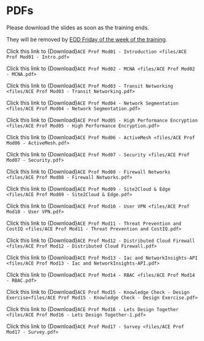 # PDFs

Please download the slides as soon as the training ends.

They will be removed by <ins>EOD Friday of the week of the training</ins>. 

Click this link to {Download}`ACE Prof Mod01 - Introduction <files/ACE Prof Mod01 - Intro.pdf>`

Click this link to {Download}`ACE Prof Mod02 - MCNA <files/ACE Prof Mod02 - MCNA.pdf>`

Click this link to {Download}`ACE Prof Mod03 - Transit Networking <files/ACE Prof Mod03 - Transit Networking.pdf>`

Click this link to {Download}`ACE Prof Mod04 - Network Segmentation <files/ACE Prof Mod04 - Network Segmentation.pdf>`

Click this link to {Download}`ACE Prof Mod05 - High Performance Encryption <files/ACE Prof Mod05 - High Performance Encryption.pdf>`

Click this link to {Download}`ACE Prof Mod06 - ActiveMesh <files/ACE Prof Mod06 - ActiveMesh.pdf>`

Click this link to {Download}`ACE Prof Mod07 - Security <files/ACE Prof Mod07 - Security.pdf>`

Click this link to {Download}`ACE Prof Mod08 - Firewall Networks <files/ACE Prof Mod08 - Firewall Networks.pdf>`

Click this link to {Download}`ACE Prof Mod09 - Site2Cloud & Edge <files/ACE Prof Mod09 - Site2Cloud & Edge.pdf>`

Click this link to {Download}`ACE Prof Mod10 - User VPN <files/ACE Prof Mod10 - User VPN.pdf>`

Click this link to {Download}`ACE Prof Mod11 - Threat Prevention and CostIQ <files/ACE Prof Mod11 - Threat Prevention and CostIQ.pdf>`

Click this link to {Download}`ACE Prof Mod12 - Distributed Cloud Firewall <files/ACE Prof Mod12 - Distributed Cloud Firewall.pdf>`

Click this link to {Download}`ACE Prof Mod13 - Iac and NetworkInsights-API <files/ACE Prof Mod13 - Iac and NetworkInsights-API.pdf>`

Click this link to {Download}`ACE Prof Mod14 - RBAC <files/ACE Prof Mod14 - RBAC.pdf>`

Click this link to {Download}`ACE Prof Mod15 - Knowledge Check - Design Exercise<files/ACE Prof Mod15 - Knowledge Check - Design Exercise.pdf>`

Click this link to {Download}`ACE Prof Mod16 - Lets Design Together <files/ACE Prof Mod16 - Lets Design Together-1.pdf>`

Click this link to {Download}`ACE Prof Mod17 - Survey <files/ACE Prof Mod17 - Survey.pdf>`
